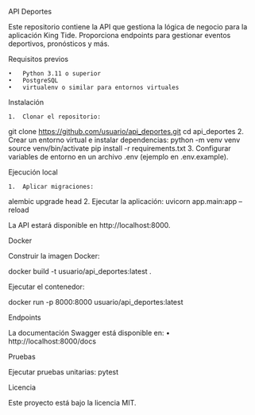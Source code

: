 API Deportes 

Este repositorio contiene la API que gestiona la lógica de negocio para la aplicación King Tide. Proporciona endpoints para gestionar eventos deportivos, pronósticos y más.

Requisitos previos

	•	Python 3.11 o superior
	•	PostgreSQL
	•	virtualenv o similar para entornos virtuales

Instalación

	1.	Clonar el repositorio:
git clone https://github.com/usuario/api_deportes.git
cd api_deportes
	2.	Crear un entorno virtual e instalar dependencias:
python -m venv venv
source venv/bin/activate
pip install -r requirements.txt
	3.	Configurar variables de entorno en un archivo .env (ejemplo en .env.example).

Ejecución local

	1.	Aplicar migraciones:
alembic upgrade head
	2.	Ejecutar la aplicación:
uvicorn app.main:app –reload

La API estará disponible en http://localhost:8000.

Docker

Construir la imagen Docker:

docker build -t usuario/api_deportes:latest .

Ejecutar el contenedor:

docker run -p 8000:8000 usuario/api_deportes:latest

Endpoints

La documentación Swagger está disponible en:
	•	http://localhost:8000/docs

Pruebas

Ejecutar pruebas unitarias:
pytest

Licencia

Este proyecto está bajo la licencia MIT.

